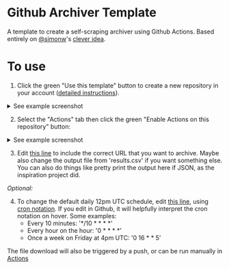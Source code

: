 # Github Archiver Template

A template to create a self-scraping archiver using Github Actions. Based entirely on [@simonw](https://github.com/simonw)'s [clever idea](https://simonwillison.net/2020/Oct/9/git-scraping/).

# To use

1. Click the green "Use this template" button to create a new repository in your account ([detailed instructions](https://docs.github.com/en/free-pro-team@latest/github/creating-cloning-and-archiving-repositories/creating-a-repository-from-a-template#creating-a-repository-from-a-template)).
<details>
  <summary>See example screenshot</summary>
  <img src="https://docs.github.com/assets/images/help/repository/use-this-template-button.png">
</details>

2. Select the "Actions" tab then click the green "Enable Actions on this repository" button:
<details>
  <summary>See example screenshot</summary>
  <img src="actions.png">
</details>

3. Edit [this line](.github/workflows/scrape.yml#L17) to include the correct URL that you want to archive. Maybe also change the output file from 'results.csv' if you want something else. You can also do things like pretty print the output here if JSON, as the inspiration project did.

_Optional:_

4. To change the default daily 12pm UTC schedule, edit [this line](.github/workflows/scrape.yml#L7), using [cron notation](https://en.wikipedia.org/wiki/Cron#Overview). If you edit in Github, it will helpfully interpret the cron notation on hover. Some examples:
    - Every 10 minutes: '*/10 * * * *'
    - Every hour on the hour: '0 * * * *'
    - Once a week on Friday at 4pm UTC: '0 16 * * 5'
    
The file download will also be triggered by a push, or can be run manually in [Actions](../../actions?query=workflow%3A%22Scrape+latest+data%22)
